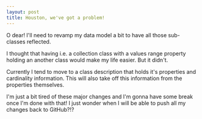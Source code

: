 ```yaml
---
layout: post
title: Houston, we've got a problem!
---
```


O dear! I'll need to revamp my data model a bit to have all those sub-classes reflected.

I thought that having i.e. a collection class with a values range property holding an another class would make my life easier. But it didn't.

Currently I tend to move to a class description that holds it's properties and cardinality information. This will also take off this information from the properties themselves.

I'm just a bit tired of these major changes and I'm gonna have some break once I'm done with that! I just wonder when I will be able to push all my changes back to GitHub?!?